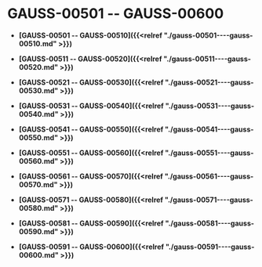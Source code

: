# GAUSS-00501 -- GAUSS-00600

-   **[GAUSS-00501 -- GAUSS-00510]({{<relref "./gauss-00501----gauss-00510.md" >}})**  

-   **[GAUSS-00511 -- GAUSS-00520]({{<relref "./gauss-00511----gauss-00520.md" >}})**  

-   **[GAUSS-00521 -- GAUSS-00530]({{<relref "./gauss-00521----gauss-00530.md" >}})**  

-   **[GAUSS-00531 -- GAUSS-00540]({{<relref "./gauss-00531----gauss-00540.md" >}})**  

-   **[GAUSS-00541 -- GAUSS-00550]({{<relref "./gauss-00541----gauss-00550.md" >}})**  

-   **[GAUSS-00551 -- GAUSS-00560]({{<relref "./gauss-00551----gauss-00560.md" >}})**  

-   **[GAUSS-00561 -- GAUSS-00570]({{<relref "./gauss-00561----gauss-00570.md" >}})**  

-   **[GAUSS-00571 -- GAUSS-00580]({{<relref "./gauss-00571----gauss-00580.md" >}})**  

-   **[GAUSS-00581 -- GAUSS-00590]({{<relref "./gauss-00581----gauss-00590.md" >}})**  

-   **[GAUSS-00591 -- GAUSS-00600]({{<relref "./gauss-00591----gauss-00600.md" >}})**  


